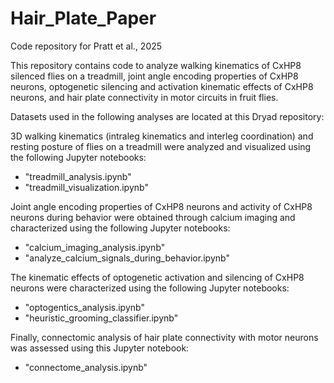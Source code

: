 # Hair_Plate_Paper
Code repository for Pratt et al., 2025

This repository contains code to analyze walking kinematics of CxHP8 silenced flies on a treadmill, joint angle encoding properties of CxHP8 neurons, optogenetic silencing and activation kinematic effects of CxHP8 neurons, and hair plate connectivity in motor circuits in fruit flies.

Datasets used in the following analyses are located at this Dryad repository:

3D walking kinematics (intraleg kinematics and interleg coordination) and resting posture of flies on a treadmill were analyzed and visualized using the following Jupyter notebooks:
- "treadmill_analysis.ipynb"
- "treadmill_visualization.ipynb"

Joint angle encoding properties of CxHP8 neurons and activity of CxHP8 neurons during behavior were obtained through calcium imaging and characterized using the following Jupyter notebooks:
- "calcium_imaging_analysis.ipynb"
- "analyze_calcium_signals_during_behavior.ipynb"

The kinematic effects of optogenetic activation and silencing of CxHP8 neurons were characterized using the following Jupyter notebooks:
- "optogentics_analysis.ipynb"
- "heuristic_grooming_classifier.ipynb"

Finally, connectomic analysis of hair plate connectivity with motor neurons was assessed using this Jupyter notebook:
- "connectome_analysis.ipynb"
